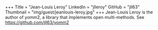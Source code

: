 +++
Title = "Jean-Louis Leroy"
LinkedIn = "jlleroy"
GitHub = "jll63"
Thumbnail = "img/guest/jeanlouis-leroy.jpg"
+++
Jean-Louis Leroy is the author of yomm2, a library that implements open multi-methods. See https://github.com/jll63/yomm2 